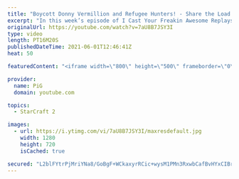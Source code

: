 ```yaml
---
title: "Boycott Donny Vermillion and Refugee Hunters! - Share the Load ICYFAR G2"
excerpt: "In this week’s episode of I Cast Your Freakin Awesome Replays (ICYFAR) players sent in their replays where they used as many drops as possible.  Like the content? Then consider to leave a thumbs up and subscribe! ;) If you wish to support me please consider supporting my patreon: https://www.patreon.com/PiGSC2"
originalUrl: https://youtube.com/watch?v=7aU8B7JSY3I
type: video
length: PT16M20S
publishedDateTime: 2021-06-01T12:46:41Z
heat: 50

featuredContent: "<iframe width=\"800\" height=\"500\" frameborder=\"0\" src=\"https://www.youtube.com/embed/7aU8B7JSY3I\" allow=\"accelerometer; autoplay; encrypted-media; gyroscope; picture-in-picture\" allowfullscreen></iframe>"

provider:
  name: PiG
  domain: youtube.com

topics:
  - StarCraft 2

images:
  - url: https://i.ytimg.com/vi/7aU8B7JSY3I/maxresdefault.jpg
    width: 1280
    height: 720
    isCached: true

secured: "L2blFYtrPjMriYNa8/GoBgF+WCkaxyrRCic+wysM1PMn3RxwbCafBvHYxCIBr3bDDAX+yFUZmGAa6b2LIP8VYM99LgnEFuWbjA7clHUYxpvxyyqSRIal46blkYLt6PRXC11c82mgrXB2p9kZa0CU3lQWUsyKbCBX57To9AX2cGLQBhXTVG2Xrpo+4n/hlq00uCpZyntvE9X23O9tUhSmt8NDo11DEpYbVAvFmkGKQ1tz28lPfCfcdiTWnr/EDMwZTXDVX21j3jxtdrDxh0ZQo5B3KzBJDr/wbsqhFbzaeD8qgUwrPEOjBmCTmoN21julGf/BTwh+W/kGIYW5nwSJdHRPs6YGU0ON1IEakkmVtuHumCGuLeGOsVlkWWEvCqvvR6/LR3BzX1wBNQENe4YQW+PAMWGwXE/MwLo0pCnJI7Q=;hcbxX/KjUhDQVgaHdBnWpA=="
---
```


